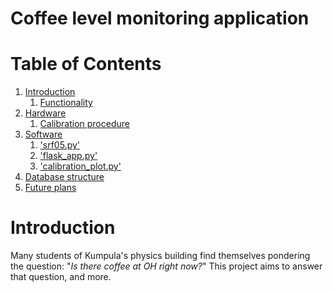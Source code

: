 

# Coffee level monitoring application

# Table of Contents

1. [Introduction](#introduction)
   1. [Functionality](#functionality)
2. [Hardware](#hardware)
   1. [Calibration procedure](#calibration)
3. [Software](#software)
   1. ['srf05.py'](#rpiscript)
   2. ['flask_app.py'](#flaskapp)
   3. ['calibration_plot.py'](#calibrationplot)
4. [Database structure](#data)
5. [Future plans](#future)

# Introduction
Many students of Kumpula's physics building find themselves pondering the question:
"_Is there coffee at OH right now?_"
This project aims to answer that question, and more.